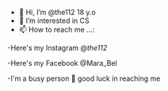 - 👋 Hi, I’m @the112 18 y.o
- 👀 I’m interested in CS 
- 📫 How to reach me ...:

-Here's my Instagram @_the112_

-Here's my Facebook @Mara_Bel

-I'm a busy person 🤧 good luck in reaching me

<!---
the112/the112 is a ✨ special ✨ repository because its `README.md` (this file) appears on your GitHub profile.
You can click the Preview link to take a look at your changes.
--->
